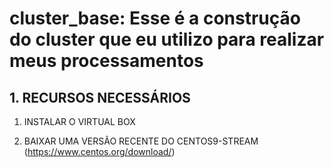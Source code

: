 # cluster_base: Esse é a construção do cluster que eu utilizo para realizar meus processamentos

##						                1. RECURSOS NECESSÁRIOS

1. INSTALAR O VIRTUAL BOX

2. BAIXAR UMA VERSÃO RECENTE DO CENTOS9-STREAM (<https://www.centos.org/download/>)
